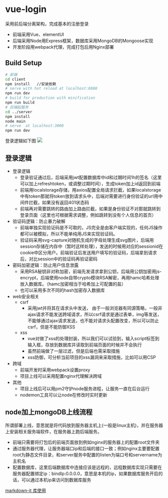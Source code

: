 # vue-login
采用前后端分离架构，完成基本的注册登录
- 前端采用Vue、elementUI
- 后端采用Node用Express框架，数据库采用MongoDB的Mongoose实现
- 开发阶段用webpack代理，完成打包后用Nginx部署

## Build Setup

``` bash
# 前端
cd client 
npm install   //安装依赖
# serve with hot reload at localhost:8080
npm run dev
# build for production with minification
npm run build
# 后端起服务
cd ../server
npm install
node main
# serve  at localhost:3000
npm run dev   
```

登录逻辑如下图
![](https://note.youdao.com/yws/public/resource/c9f1b9f836ce443c9e328d9da17c3c84/xmlnote/653350EF682F4A5683C68F3213F028D5/14680)
## 登录逻辑
-  登录逻辑
    - 登录验证通过后，后端采用jwt配置数据库中id和过期时间1h的签名（这里可以加上refreshtoken，或调整过期时间），生成token加上id返回到前端
    - 前端用localstorage存储，用axios配置全局请求拦截，如果localstorage中有token那就将token放到请求头中，后端对需要进行身份验证的url用中间件拦截，如果没有返回401状态码
    - 前端再对需要跳转的路由加上路由拦截，如果是身份验证不对那就跳转到登录页面（这里也可根据需求调整，例如跳转到没有个人信息的首页）
- 验证码逻辑：防止暴力破解
    - 前端单独实现验证码是不可取的，JS完全是由客户端实现的，任何JS操作都可以被模拟，所以不能单纯用JS来实现验证码。
    - 验证码采用svg-capture对随机生成的字母处理生成svg图片，后端用session存储在内存中（暂时这样处理），发送的时候用对应的sessionid在cookie中区分用户。前端验证后发送用户填写的验证码，后端拿到请求后，对比session中的验证码再验证密码
- 密码加密逻辑：防止用户信息泄露
    - 采用RSA秘钥非对称加密，前端先发请求拿到公钥，后端用公钥加密用js-encrypt，后端使用node自带crypto模块RSA解密，再用hamc哈希处理放入数据库。（hamc加密相当于哈希加上可配置的盐）
    - 也可以采用多次不同的hash加密存入数据库
- web安全相关
    - csrf
        - 采用jwt并将其在请求头中发送， 由于一般浏览器有同源策略，一般非ajax请求不能发送跨域请求，所以csrf请求是通过表单，img等发送，不能够通过ajax请求发送，也不能对请求头配置改变，所以可以防止csrf，但是不能防御XSS
    - xss
        - vue对做了xss的处理封装，所以我们可以试验到，输入script标签到输入框，存放到数据库并读取到前端页面的时候并不会执行
        - 虽然前端做了一层过滤，但是后端也需采取措施
        - xss防御，可分析当前项目的xss漏洞来采取措施，比如可以用CSP
- 跨域
    - 前端开发时采用webpack设置proxy
    - 项目上线可以采用配置nginx代理解决跨域
- 其他
    - 项目上线后可以用pm2守护node服务进程，让服务一直在后台运行
    - nodemon工具可以让node在修改时实时更新

## node加上mongoDB上线流程

所谓部署上线，意思就是将代码放到服务器主机上(一般是linux主机)，并在服务器上安装相关服务端软件，在服务器上跑后端服务。

- 前端只需要将打包后的前端页面放到例如nginx的服务器上的配置root文件夹
- 通过服务器代理，让服务器端口ip和后端的接口一致；例如nginx主要要配置root为静态文件目录，和server服务中配置的listen为端口号和servername为主机名
- 配置数据库，这里后端数据库中连接应该是远程的，远程数据库实现只需要在服务器配置绑定ip：bindIp:0.0.0.0，意思是本机的ip，如果数据库服务开启的话，可以通过本机ip来访问到数据库服务

[markdown-it 库使用 ](https://juejin.im/post/5b4b2a226fb9a04fd16006ea)
